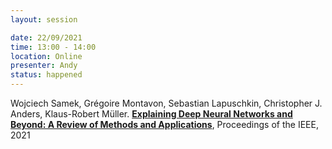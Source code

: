 ```yaml
---
layout: session

date: 22/09/2021
time: 13:00 - 14:00
location: Online
presenter: Andy
status: happened
---
```

Wojciech Samek, Grégoire Montavon, Sebastian Lapuschkin, Christopher J. Anders, Klaus-Robert Müller.
**[Explaining Deep Neural Networks and Beyond: A Review of Methods and Applications](
papers/0072-explaining-deep-nns-and-beyond)**,
Proceedings of the IEEE,
2021